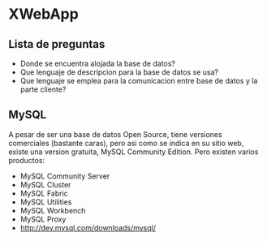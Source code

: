 # XWebApp
## Lista de preguntas
* Donde se encuentra alojada la base de datos?
* Que lenguaje de descripcion para la base de datos se usa?
* Que lenguaje se emplea para la comunicacion entre base de datos y la parte cliente?
## MySQL
A pesar de ser una base de datos Open Source, tiene versiones comerciales (bastante caras), pero asi como se indica en su sitio web, existe una version gratuita, MySQL Community Edition. Pero existen varios productos:
* MySQL Community Server 
* MySQL Cluster 
* MySQL Fabric 
* MySQL Utilities
* MySQL Workbench
* MySQL Proxy
* http://dev.mysql.com/downloads/mysql/
